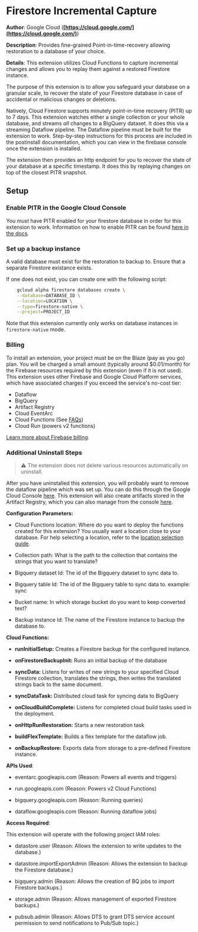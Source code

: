 # Firestore Incremental Capture

**Author**: Google Cloud (**[https://cloud.google.com/](https://cloud.google.com/)**)

**Description**: Provides fine-grained Point-in-time-recovery allowing restoration to a database of your choice.



**Details**: This extension utilizes Cloud Functions to capture incremental changes and allows you to replay them against a restored Firestore instance.

The purpose of this extension is to allow you safeguard your database on a granular scale, to recover the state of your Firestore database in case of accidental or malicious changes or deletions.

Natively, Cloud Firestore supports minutely point-in-time recovery (PITR) up to 7 days. This extension watches either a single collection or your whole database, and streams _all_ changes to a BigQuery dataset. It does this via a streaming Dataflow pipeline. The Dataflow pipeline must be built for the extension to work. Step-by-step instructions for this process are included in the postinstall documentation, which you can view in the firebase console once the extension is installed.

The extension then provides an http endpoint for you to recover the state of your database at a specific timestamp. It does this by replaying changes on top of the closest PITR snapshot.

## Setup

### Enable PITR in the Google Cloud Console

You _must_ have PITR enabled for your firestore database in order for this extension to work. Information on how to enable PITR can be found [here in the docs](https://firebase.google.com/docs/firestore/use-pitr).

### Set up a backup instance

A valid database must exist for the restoration to backup to. Ensure that a separate Firestore existance exists.

If one does not exist, you can create one with the following script:

```bash
    gcloud alpha firestore databases create \
    --database=DATABASE_ID \
    --location=LOCATION \
    --type=firestore-native \
    --project=PROJECT_ID
```

Note that this extension currently only works on database instances in `firestore-native` mode.

### Billing

To install an extension, your project must be on the Blaze (pay as you go) plan. You will be charged a small amount (typically around $0.01/month) for the Firebase resources required by this extension (even if it is not used).
This extension uses other Firebase and Google Cloud Platform services, which have associated charges if you exceed the service's no-cost tier:

- Dataflow
- BigQuery
- Artifact Registry
- Cloud EventArc
- Cloud Functions (See [FAQs](https://firebase.google.com/support/faq#extensions-pricing))
- Cloud Run (powers v2 functions)

[Learn more about Firebase billing](https://firebase.google.com/pricing).

### Additional Uninstall Steps

> ⚠️ The extension does not delete various resources automatically on uninstall.

After you have uninstalled this extension, you will probably want to remove the dataflow pipeline which was set up. You can do this through the
Google Cloud Console [here](https://console.cloud.google.com/dataflow/pipelines). This extension will also create artifacts stored in the Artifact Registry, which you can also manage from the console [here](https://console.cloud.google.com/artifacts).




**Configuration Parameters:**

* Cloud Functions location: Where do you want to deploy the functions created for this extension? You usually want a location close to your database. For help selecting a location, refer to the [location selection guide](https://firebase.google.com/docs/functions/locations).

* Collection path: What is the path to the collection that contains the strings that you want to translate?


* Bigquery dataset Id: The id of the Bigquery dataset to sync data to.


* Bigquery table Id: The id of the Bigquery table to sync data to. example: sync


* Bucket name: In which storage bucket do you want to keep converted text?


* Backup instance Id: The name of the Firestore instance to backup the database to.




**Cloud Functions:**

* **runInitialSetup:** Creates a Firestore backup for the configured instance.

* **onFirestoreBackupInit:** Runs an initial backup of the database

* **syncData:** Listens for writes of new strings to your specified Cloud Firestore collection, translates the strings, then writes the translated strings back to the same document.

* **syncDataTask:** Distributed cloud task for syncing data to BigQuery

* **onCloudBuildComplete:** Listens for completed cloud build tasks used in the deployment.

* **onHttpRunRestoration:** Starts a new restoration task

* **buildFlexTemplate:** Builds a flex template for the dataflow job.

* **onBackupRestore:** Exports data from storage to a pre-defined Firestore instance.



**APIs Used**:

* eventarc.googleapis.com (Reason: Powers all events and triggers)

* run.googleapis.com (Reason: Powers v2 Cloud Functions)

* bigquery.googleapis.com (Reason: Running queries)

* dataflow.googleapis.com (Reason: Running dataflow jobs)



**Access Required**:



This extension will operate with the following project IAM roles:

* datastore.user (Reason: Allows the extension to write updates to the database.)

* datastore.importExportAdmin (Reason: Allows the extension to backup the Firestore database.)

* bigquery.admin (Reason: Allows the creation of BQ jobs to import Firestore backups.)

* storage.admin (Reason: Allows management of exported Firestore backups.)

* pubsub.admin (Reason: Allows DTS to grant DTS service account permission to send notifications to Pub/Sub topic.)
